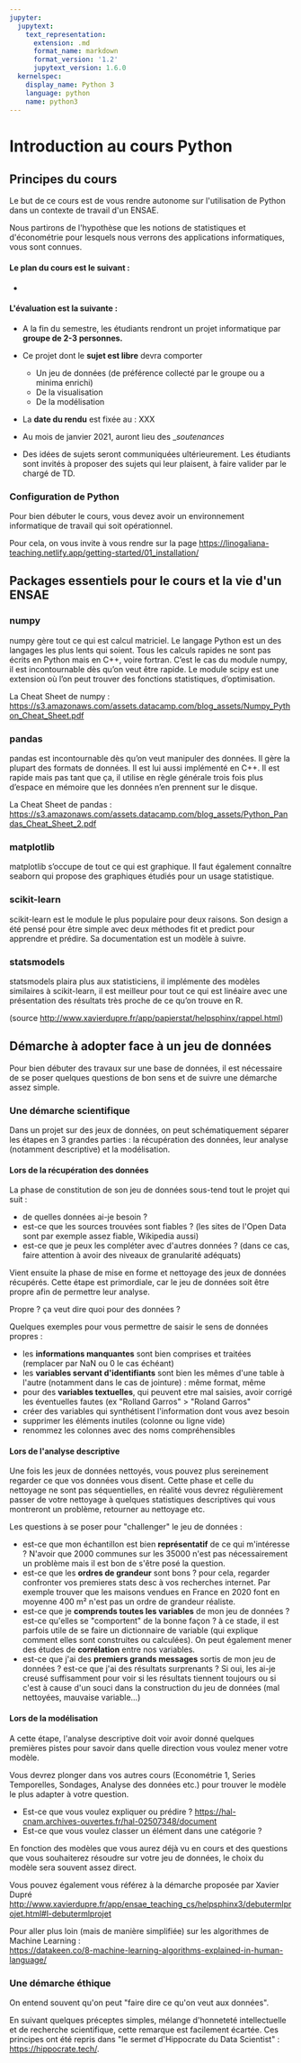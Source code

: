 ```yaml
---
jupyter:
  jupytext:
    text_representation:
      extension: .md
      format_name: markdown
      format_version: '1.2'
      jupytext_version: 1.6.0
  kernelspec:
    display_name: Python 3
    language: python
    name: python3
---
```


# Introduction au cours Python


## Principes du cours

<!-- #region -->
Le but de ce cours est de vous rendre autonome sur l'utilisation de Python dans un contexte de travail d'un ENSAE. 

Nous partirons de l'hypothèse que les notions de statistiques et d'économétrie pour lesquels nous verrons des applications informatiques, vous sont connues. 

#### Le plan du cours est le suivant : 

- 


#### L'évaluation est la suivante :

- A la fin du semestre, les étudiants rendront un projet informatique par __groupe de 2-3 personnes.__


- Ce projet dont le __sujet est libre__ devra comporter
    - Un jeu de données (de préférence collecté par le groupe ou a minima enrichi)
    - De la visualisation
    - De la modélisation
    

- La __date du rendu__ est fixée au : XXX


- Au mois de janvier 2021, auront lieu des __soutenances_


- Des idées de sujets seront communiquées ultérieurement. Les étudiants sont invités à proposer des sujets qui leur plaisent, à faire valider par le chargé de TD. 

<!-- #endregion -->

### Configuration de Python

Pour bien débuter le cours, vous devez avoir un environnement informatique de travail qui soit opérationnel. 

Pour cela, on vous invite à vous rendre sur la page https://linogaliana-teaching.netlify.app/getting-started/01_installation/

<!-- #region -->
## Packages essentiels pour le cours et la vie d'un ENSAE

### numpy
numpy gère tout ce qui est calcul matriciel. Le langage Python est un des langages les plus lents qui soient. Tous les calculs rapides ne sont pas écrits en Python mais en C++, voire fortran. C’est le cas du module numpy, il est incontournable dès qu’on veut être rapide. Le module scipy est une extension où l’on peut trouver des fonctions statistiques, d’optimisation.

La Cheat Sheet de numpy : https://s3.amazonaws.com/assets.datacamp.com/blog_assets/Numpy_Python_Cheat_Sheet.pdf

### pandas
pandas est incontournable dès qu’on veut manipuler des données. Il gère la plupart des formats de données. Il est lui aussi implémenté en C++. Il est rapide mais pas tant que ça, il utilise en règle générale trois fois plus d’espace en mémoire que les données n’en prennent sur le disque.

La Cheat Sheet de pandas : https://s3.amazonaws.com/assets.datacamp.com/blog_assets/Python_Pandas_Cheat_Sheet_2.pdf


### matplotlib
matplotlib s’occupe de tout ce qui est graphique. Il faut également connaître seaborn qui propose des graphiques étudiés pour un usage statistique.

### scikit-learn
scikit-learn est le module le plus populaire pour deux raisons. Son design a été pensé pour être simple avec deux méthodes fit et predict pour apprendre et prédire. Sa documentation est un modèle à suivre.

### statsmodels
statsmodels plaira plus aux statisticiens, il implémente des modèles similaires à scikit-learn, il est meilleur pour tout ce qui est linéaire avec une présentation des résultats très proche de ce qu’on trouve en R.

(source http://www.xavierdupre.fr/app/papierstat/helpsphinx/rappel.html)
<!-- #endregion -->

## Démarche à adopter face à un jeu de données

Pour bien débuter des travaux sur une base de données, il est nécessaire de se poser quelques questions de bon sens et de suivre une démarche assez simple. 

<!-- #region -->
### Une démarche scientifique 

Dans un projet sur des jeux de données, on peut schématiquement séparer les étapes en 3 grandes parties : la récupération des données, leur analyse (notamment descriptive) et la modélisation. 

#### Lors de la récupération des données

La phase de constitution de son jeu de données sous-tend tout le projet qui suit : 
- de quelles données ai-je besoin ? 
- est-ce que les sources trouvées sont fiables ? (les sites de l'Open Data sont par exemple assez fiable, Wikipedia aussi)
- est-ce que je peux les compléter avec d'autres données ? (dans ce cas, faire attention à avoir des niveaux de granularité adéquats)

Vient ensuite la phase de mise en forme et nettoyage des jeux de données récupérés. Cette étape est primordiale, car le jeu de données soit être propre afin de permettre leur analyse.

Propre ? ça veut dire quoi pour des données ? 

Quelques exemples pour vous permettre de saisir le sens de données propres : 
- les __informations manquantes__ sont bien comprises et traitées (remplacer par NaN ou 0 le cas échéant) 
- les __variables servant d'identifiants__ sont bien les mêmes d'une table à l'autre (notamment dans le cas de jointure) : même format, même 
- pour des __variables textuelles__, qui peuvent etre mal saisies, avoir corrigé les éventuelles fautes (ex "Rolland Garros" > "Roland Garros" 
- créer des variables qui synthétisent l'information dont vous avez besoin
- supprimer les éléments inutiles (colonne ou ligne vide)
- renommez les colonnes avec des noms compréhensibles 




#### Lors de l'analyse descriptive

Une fois les jeux de données nettoyés, vous pouvez plus sereinement regarder ce que vos données vous disent. Cette phase et celle du nettoyage ne sont pas séquentielles, en réalité vous devrez régulièrement passer de votre nettoyage à quelques statistiques descriptives qui vous montreront un problème, retourner au nettoyage etc. 

Les questions à se poser pour "challenger" le jeu de données : 

- est-ce que mon échantillon est bien __représentatif__ de ce qui m'intéresse ? N'avoir que 2000 communes sur les 35000 n'est pas nécessairement un problème mais il est bon de s'être posé la question. 
- est-ce que les __ordres de grandeur__ sont bons ? pour cela, regarder confronter vos premieres stats desc à vos recherches internet. Par exemple trouver que les maisons vendues en France en 2020 font en moyenne 400 m² n'est pas un ordre de grandeur réaliste. 
- est-ce que je __comprends toutes les variables__ de mon jeu de données ? est-ce qu'elles se "comportent" de la bonne façon ? à ce stade, il est parfois utile de se faire un dictionnaire de variable (qui explique comment elles sont construites ou calculées). On peut également mener des études de __corrélation__ entre nos variables.
- est-ce que j'ai des __premiers grands messages__ sortis de mon jeu de données ? est-ce que j'ai des résultats surprenants ? Si oui, les ai-je creusé suffisamment pour voir si les résultats tiennent toujours ou si c'est à cause d'un souci dans la construction du jeu de données (mal nettoyées, mauvaise variable...)

#### Lors de la modélisation

A cette étape, l'analyse descriptive doit voir avoir donné quelques premières pistes pour savoir dans quelle direction vous voulez mener votre modèle. 

Vous devrez plonger dans vos autres cours (Econométrie 1, Series Temporelles, Sondages, Analyse des données etc.) pour trouver le modèle le plus adapter à votre question.

- Est-ce que vous voulez expliquer ou prédire ? https://hal-cnam.archives-ouvertes.fr/hal-02507348/document
- Est-ce que vous voulez classer un élément dans une catégorie ? 

En fonction des modèles que vous aurez déjà vu en cours et des questions que vous souhaiterez résoudre sur votre jeu de données, le choix du modèle sera souvent assez direct. 


Vous pouvez également vous référez à la démarche proposée par Xavier Dupré
http://www.xavierdupre.fr/app/ensae_teaching_cs/helpsphinx3/debutermlprojet.html#l-debutermlprojet

Pour aller plus loin (mais de manière simplifiée) sur les algorithmes de Machine Learning :  
https://datakeen.co/8-machine-learning-algorithms-explained-in-human-language/
<!-- #endregion -->


### Une démarche éthique 

On entend souvent qu'on peut "faire dire ce qu'on veut aux données". 

En suivant quelques préceptes simples, mélange d'honneteté intellectuelle et de recherche scientifique, cette remarque est facilement écartée. Ces principes ont été repris dans "le sermet d'Hippocrate du Data Scientist" : https://hippocrate.tech/.
